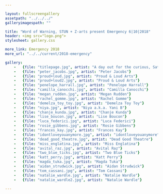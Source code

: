 ```yaml
---

layout: fullscreengallery
assetpath: "../../../"
galleryimagespath: ""

title: "Word of Warning, STUN + Z-arts present Emergency 6|10|2018"
header: <img src="logo.png">
stylesheet: gallery.css

more_link: Emergency 2018
more_url: "../../current/2018-emergency"

gallery:
    -   {file: "titlepage.jpg", artist: "A day out for the curious, Sat 6 Oct at Z-arts.", show: "<small>Lise Boucon by Manuel Vason</small>"}
    -   {file: "peter_jacobs.jpg", artist: "Peter Jacobs"}
    -   {file: "proud+loud.jpg", artist: "Proud & Loud Arts"} 
    -   {file: "proud+loud2.jpg", artist: "Proud & Loud Arts"} 
    -   {file: "penelope_harrall.jpg", artist: "Penelope Harrall"} 
    -   {file: "camilla_canocchi.jpg", artist: "Camilla Canocchi"}
    -   {file: "megan_rudden.jpg", artist: "Megan Rudden"}
    -   {file: "rachel_gomme.jpg", artist: "Rachel Gomme"}
    -   {file: "demelza_toy_toy.jpg", artist: "Demelza Toy Toy"}
    -   {file: "niya.jpg", artist: "Niya a.k.a. Yani B"}
    -   {file: "chanje_kunda.jpg", artist: "Chanje Kunda"}
    -   {file: "lise_boucon.jpg", artist: "Lise Boucon"}
    -   {file: "luca_federici.jpg", artist: "Luca Federici"}
    -   {file: "rosie_gibbens.jpg", artist: "Rosie Gibbens"}
    -   {file: "frances_kay.jpg", artist: "Frances Kay"}
    -   {file: "idontloveyouanymore.jpg", artist: "idontloveyouanymore"}
    -   {file: "dead_good_theatre.jpg", artist: "Dead Good Theatre"}
    -   {file: "miss_englatina.jpg", artist: "Miss Englatina"}
    -   {file: "avital_raz.jpg", artist: "Avital Raz"}
    -   {file: "two_blue_ticks.jpg", artist: "Two Blue Ticks"}
    -   {file: "katt_perry.jpg", artist: "Katt Perry"}
    -   {file: "magda_tuka.jpg", artist: "Magda Tuka"}
    -   {file: "aidan_strudwick.jpg", artist: "Aidan Strudwick"}
    -   {file: "tom_cassani.jpg", artist: "Tom Cassani"}
    -   {file: "natalie_wardle.jpg", artist: "Natalie Wardle"}
    -   {file: "natalie_wardle2.jpg", artist: "Natalie Wardle"}
     
---
```

